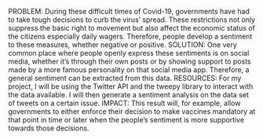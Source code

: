 PROBLEM: During these difficult times of Covid-19, governments have had to take tough decisions to curb the virus’ spread. These restrictions not only suppress the basic right to movement but also affect the economic status of the citizens especially daily wagers. Therefore, people develop a sentiment to these measures, whether negative or positive.
SOLUTION: One very common place where people openly express these sentiments is on social media, whether it’s through their own posts or by showing support to posts made by a more famous personality on that social media app. Therefore, a general sentiment can be extracted from this data.
RESOURCES: For my project, I will be using the Twitter API and the tweepy library to interact with the data available. I will then generate a sentiment analysis on the data set of tweets on a certain issue. 
IMPACT: This result will, for example, allow governments to either enforce their decision to make vaccines mandatory at that point in time or later when the people’s sentiment is more supportive towards those decisions.

